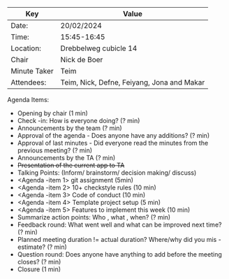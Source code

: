 | Key | Value |
| --- | --- |
| Date: | 20/02/2024 |
| Time: | 15:45-16:45 |
| Location: | Drebbelweg cubicle 14 |
| Chair | Nick de Boer |
| Minute Taker | Teim |
| Attendees: | Teim, Nick, Defne, Feiyang, Jona and Makar |
Agenda Items:
- Opening by chair (1 min)
- Check -in: How is everyone doing? (? min)
- Announcements by the team (? min)
- Approval of the agenda - Does anyone have any additions? (? min)
- Approval of last minutes - Did everyone read the minutes from the previous meeting? (? min)
- Announcements by the TA (? min)
- <s>Presentation of the current app to TA </s>
- Talking Points: (Inform/ brainstorm/ decision making/ discuss)
- <Agenda -item 1> git assignment (5min)
- <Agenda -item 2> 10+ checkstyle rules (10 min)
- <Agenda -item 3> Code of conduct (10 min)
- <Agenda -item 4> Template project setup (5 min)
- <Agenda -item 5> Features to implement this week (10 min)
- Summarize action points: Who , what , when? (? min)
- Feedback round: What went well and what can be improved next time? (? min)
- Planned meeting duration != actual duration? Where/why did you mis -estimate? (? min)
- Question round: Does anyone have anything to add before the meeting closes? (? min)
- Closure (1 min)
